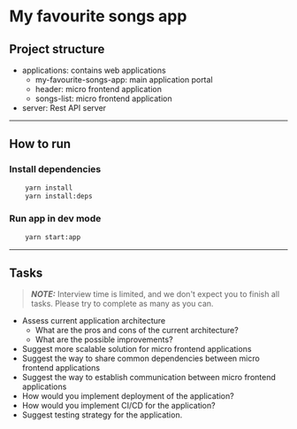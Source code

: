 # My favourite songs app

## Project structure
- applications: contains web applications
    - my-favourite-songs-app: main application portal
    - header: micro frontend application
    - songs-list: micro frontend application
- server: Rest API server
---
## How to run

### Install dependencies
```bash
    yarn install
    yarn install:deps
```

### Run app in dev mode
```bash
    yarn start:app
```
---
## Tasks
> **_NOTE:_**  Interview time is limited, and we don't expect you to finish all tasks. Please try to complete as many as you can.
- Assess current application architecture
  - What are the pros and cons of the current architecture?
  - What are the possible improvements?
- Suggest more scalable solution for micro frontend applications
- Suggest the way to share common dependencies between micro frontend applications
- Suggest the way to establish communication between micro frontend applications
- How would you implement deployment of the application?
- How would you implement CI/CD for the application?
- Suggest testing strategy for the application.